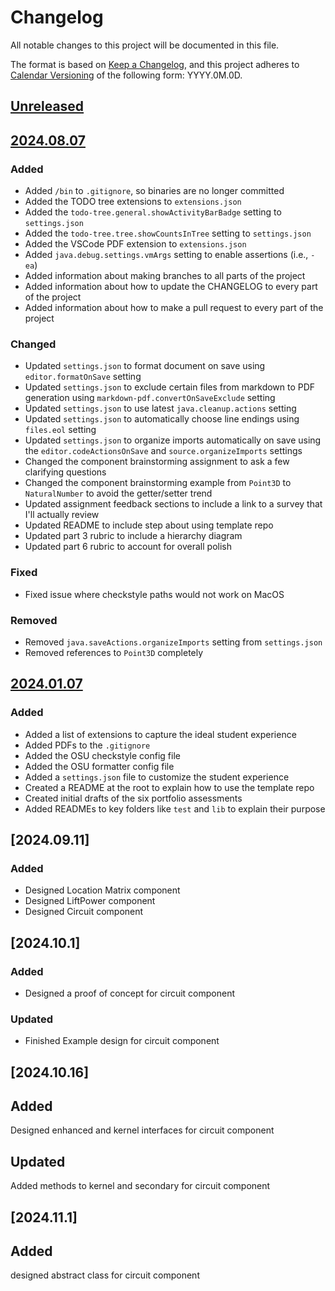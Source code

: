 # Changelog

All notable changes to this project will be documented in this file.

The format is based on [Keep a Changelog](https://keepachangelog.com/en/1.1.0/),
and this project adheres to [Calendar Versioning](https://calver.org/) of
the following form: YYYY.0M.0D.

## [Unreleased]

## [2024.08.07]

### Added

- Added `/bin` to `.gitignore`, so binaries are no longer committed
- Added the TODO tree extensions to `extensions.json`
- Added the `todo-tree.general.showActivityBarBadge` setting to `settings.json`
- Added the `todo-tree.tree.showCountsInTree` setting to `settings.json`
- Added the VSCode PDF extension to `extensions.json`
- Added `java.debug.settings.vmArgs` setting to enable assertions (i.e., `-ea`)
- Added information about making branches to all parts of the project
- Added information about how to update the CHANGELOG to every part of the
  project
- Added information about how to make a pull request to every part of the
  project

### Changed

- Updated `settings.json` to format document on save using `editor.formatOnSave`
  setting
- Updated `settings.json` to exclude certain files from markdown to PDF
  generation using `markdown-pdf.convertOnSaveExclude` setting
- Updated `settings.json` to use latest `java.cleanup.actions` setting
- Updated `settings.json` to automatically choose line endings using `files.eol`
  setting
- Updated `settings.json` to organize imports automatically on save using the
  `editor.codeActionsOnSave` and `source.organizeImports` settings
- Changed the component brainstorming assignment to ask a few clarifying
  questions
- Changed the component brainstorming example from `Point3D` to `NaturalNumber`
  to avoid the getter/setter trend
- Updated assignment feedback sections to include a link to a survey that
  I'll actually review
- Updated README to include step about using template repo
- Updated part 3 rubric to include a hierarchy diagram
- Updated part 6 rubric to account for overall polish

### Fixed

- Fixed issue where checkstyle paths would not work on MacOS

### Removed

- Removed `java.saveActions.organizeImports` setting from `settings.json`
- Removed references to `Point3D` completely

## [2024.01.07]

### Added

- Added a list of extensions to capture the ideal student experience
- Added PDFs to the `.gitignore`
- Added the OSU checkstyle config file
- Added the OSU formatter config file
- Added a `settings.json` file to customize the student experience
- Created a README at the root to explain how to use the template repo
- Created initial drafts of the six portfolio assessments
- Added READMEs to key folders like `test` and `lib` to explain their purpose

## [2024.09.11]

### Added

- Designed Location Matrix component
- Designed LiftPower component
- Designed Circuit component

## [2024.10.1]

### Added

- Designed a proof of concept for circuit component

### Updated

- Finished Example design for circuit component

## [2024.10.16]

## Added

Designed enhanced and kernel interfaces for circuit component

## Updated

Added methods to kernel and secondary for circuit component

## [2024.11.1]

## Added

designed abstract class for circuit component

[unreleased]: https://github.com/jrg94/portfolio-project/compare/v2024.08.07...HEAD
[2024.08.07]: https://github.com/jrg94/portfolio-project/compare/v2024.01.07...v2024.08.07
[2024.01.07]: https://github.com/jrg94/portfolio-project/releases/tag/v2024.01.07
